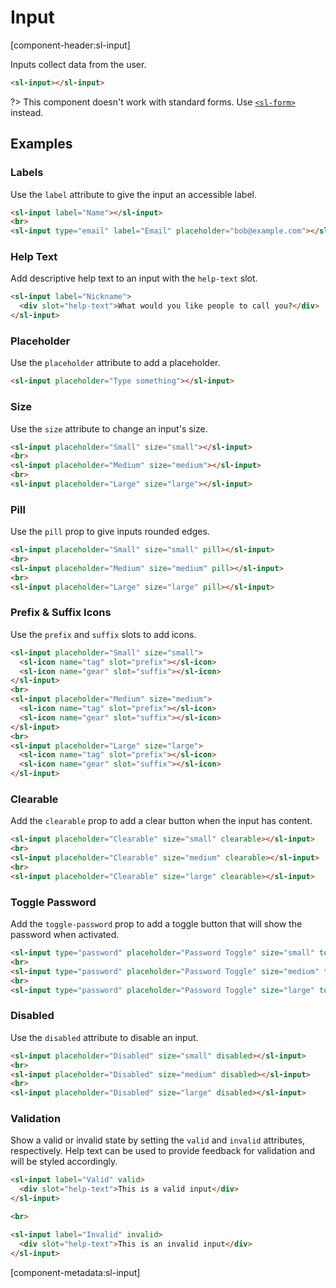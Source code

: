 # Input

[component-header:sl-input]

Inputs collect data from the user.

```html preview
<sl-input></sl-input>
```

?> This component doesn't work with standard forms. Use [`<sl-form>`](/components/form.md) instead.

## Examples

### Labels

Use the `label` attribute to give the input an accessible label.

```html preview
<sl-input label="Name"></sl-input>
<br>
<sl-input type="email" label="Email" placeholder="bob@example.com"></sl-input>
```

### Help Text

Add descriptive help text to an input with the `help-text` slot.

```html preview
<sl-input label="Nickname">
  <div slot="help-text">What would you like people to call you?</div>
</sl-input>
```

### Placeholder

Use the `placeholder` attribute to add a placeholder.

```html preview
<sl-input placeholder="Type something"></sl-input>
```

### Size

Use the `size` attribute to change an input's size.

```html preview
<sl-input placeholder="Small" size="small"></sl-input>
<br>
<sl-input placeholder="Medium" size="medium"></sl-input>
<br>
<sl-input placeholder="Large" size="large"></sl-input>
```

### Pill

Use the `pill` prop to give inputs rounded edges.

```html preview
<sl-input placeholder="Small" size="small" pill></sl-input>
<br>
<sl-input placeholder="Medium" size="medium" pill></sl-input>
<br>
<sl-input placeholder="Large" size="large" pill></sl-input>
```

### Prefix & Suffix Icons

Use the `prefix` and `suffix` slots to add icons.

```html preview
<sl-input placeholder="Small" size="small">
  <sl-icon name="tag" slot="prefix"></sl-icon>
  <sl-icon name="gear" slot="suffix"></sl-icon>
</sl-input>
<br>
<sl-input placeholder="Medium" size="medium">
  <sl-icon name="tag" slot="prefix"></sl-icon>
  <sl-icon name="gear" slot="suffix"></sl-icon>
</sl-input>
<br>
<sl-input placeholder="Large" size="large">
  <sl-icon name="tag" slot="prefix"></sl-icon>
  <sl-icon name="gear" slot="suffix"></sl-icon>
</sl-input>
```

### Clearable

Add the `clearable` prop to add a clear button when the input has content.

```html preview
<sl-input placeholder="Clearable" size="small" clearable></sl-input>
<br>
<sl-input placeholder="Clearable" size="medium" clearable></sl-input>
<br>
<sl-input placeholder="Clearable" size="large" clearable></sl-input>
```

### Toggle Password

Add the `toggle-password` prop to add a toggle button that will show the password when activated.

```html preview
<sl-input type="password" placeholder="Password Toggle" size="small" toggle-password></sl-input>
<br>
<sl-input type="password" placeholder="Password Toggle" size="medium" toggle-password></sl-input>
<br>
<sl-input type="password" placeholder="Password Toggle" size="large" toggle-password></sl-input>
```

### Disabled

Use the `disabled` attribute to disable an input.

```html preview
<sl-input placeholder="Disabled" size="small" disabled></sl-input>
<br>
<sl-input placeholder="Disabled" size="medium" disabled></sl-input>
<br>
<sl-input placeholder="Disabled" size="large" disabled></sl-input>
```

### Validation

Show a valid or invalid state by setting the `valid` and `invalid` attributes, respectively. Help text can be used to provide feedback for validation and will be styled accordingly.

```html preview
<sl-input label="Valid" valid>
  <div slot="help-text">This is a valid input</div>
</sl-input>

<br>

<sl-input label="Invalid" invalid>
  <div slot="help-text">This is an invalid input</div>
</sl-input>
```

[component-metadata:sl-input]
